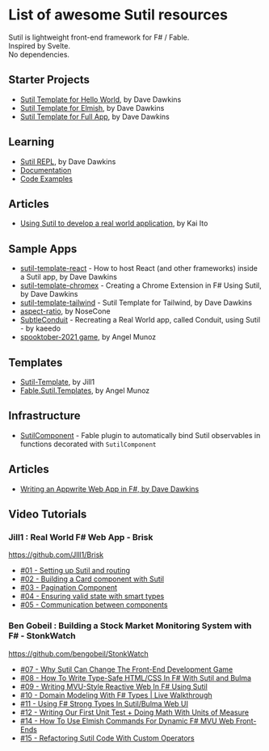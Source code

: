 # List of awesome Sutil resources

Sutil is lightweight front-end framework for F# / Fable.  
Inspired by Svelte.  
No dependencies.  

## Starter Projects

* [Sutil Template for Hello World](https://github.com/davedawkins/sutil-template-helloworld), by Dave Dawkins
* [Sutil Template for Elmish](https://github.com/davedawkins/sutil-template-elmish), by Dave Dawkins
* [Sutil Template for Full App](https://github.com/davedawkins/sutil-template-app), by Dave Dawkins

## Learning

* [Sutil REPL](https://sutil.dev/repl/), by Dave Dawkins
* [Documentation](https://sutil.dev/#documentation-about-sutil)
* [Code Examples](https://sutil.dev/#examples-hello-world)

## Articles

* [Using Sutil to develop a real world application](https://hashset.dev/article/16_using_sutil_to_develop_a_real_world_application), by Kai Ito

## Sample Apps

* [sutil-template-react](https://github.com/davedawkins/sutil-template-react) - How to host React (and other frameworks) inside a Sutil app, by Dave Dawkins
* [sutil-template-chromex](https://github.com/davedawkins/sutil-template-chromex) - Creating a Chrome Extension in F# Using Sutil, by Dave Dawkins
* [sutil-template-tailwind](https://github.com/davedawkins/sutil-template-tailwind) - Sutil Template for Tailwind, by Dave Dawkins
* [aspect-ratio](https://github.com/NoseCone/aspect-ratio), by NoseCone
* [SubtleConduit](https://github.com/kaeedo/SubtleConduit) - Recreating a Real World app, called Conduit, using Sutil - by kaeedo
* [spooktober-2021 game](https://github.com/AngelMunoz/spooktober-2021), by Angel Munoz

## Templates

* [Sutil-Template](https://github.com/Jlll1/Sutil-Template), by Jill1
* [Fable.Sutil.Templates](https://github.com/AngelMunoz/Fable.Sutil.Templates), by Angel Munoz

## Infrastructure

* [SutilComponent](https://github.com/Sutil-Web/SutilComponent) - Fable plugin to automatically bind Sutil observables in functions decorated with `SutilComponent`

## Articles

* [Writing an Appwrite Web App in F#, by Dave Dawkins](https://github.com/davedawkins/doodletoy#readme)

## Video Tutorials

### Jill1 : Real World F# Web App - Brisk

https://github.com/Jlll1/Brisk  
* [#01 - Setting up Sutil and routing](https://youtu.be/EC5smZp4DDc)
* [#02 - Building a Card component with Sutil](https://youtu.be/yrK-iTORgU8)
* [#03 - Pagination Component](https://youtu.be/lgbKSQNIvrU)
* [#04 - Ensuring valid state with smart types](https://youtu.be/Bs5zTkmMmas)
* [#05 - Communication between components](https://youtu.be/NuAzX_6flsI)

### Ben Gobeil : Building a Stock Market Monitoring System with F# - StonkWatch

https://github.com/bengobeil/StonkWatch
* [#07 - Why Sutil Can Change The Front-End Development Game](https://youtu.be/D5LwGKNa6dk?list=PLWtGeD5k0ryhV0Fq-_n9OADe1mud_ZTlT)
* [#08 - How To Write Type-Safe HTML/CSS In F# With Sutil and Bulma](https://youtu.be/IcSvaWPcBls?list=PLWtGeD5k0ryhV0Fq-_n9OADe1mud_ZTlT)
* [#09 - Writing MVU-Style Reactive Web In F# Using Sutil](https://youtu.be/9j2ucq2xsD4?list=PLWtGeD5k0ryhV0Fq-_n9OADe1mud_ZTlT)
* [#10 - Domain Modeling With F# Types | Live Walkthrough](https://youtu.be/8ab-0B2KlR8?list=PLWtGeD5k0ryhV0Fq-_n9OADe1mud_ZTlT)
* [#11 - Using F# Strong Types In Sutil/Bulma Web UI](https://youtu.be/iKf9PhdQNRo?list=PLWtGeD5k0ryhV0Fq-_n9OADe1mud_ZTlT)
* [#12 - Writing Our First Unit Test + Doing Math With Units of Measure](https://youtu.be/K057g57reY0?list=PLWtGeD5k0ryhV0Fq-_n9OADe1mud_ZTlT)
* [#14 - How To Use Elmish Commands For Dynamic F# MVU Web Front-Ends](https://youtu.be/_i0hwcjXk8I?list=PLWtGeD5k0ryhV0Fq-_n9OADe1mud_ZTlT)
* [#15 - Refactoring Sutil Code With Custom Operators](https://youtu.be/m6TmrvaEcHw?list=PLWtGeD5k0ryhV0Fq-_n9OADe1mud_ZTlT)
